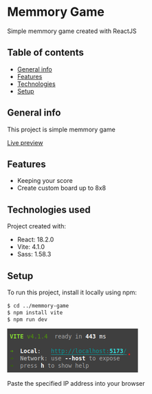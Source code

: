# Memmory Game

Simple memmory game created with ReactJS

## Table of contents
* [General info](#general-info)
* [Features](#features)
* [Technologies](#technologies)
* [Setup](#setup)

## General info

This project is simple memmory game

<a href="https://memmorygame.vercel.app/" target="_blank">Live preview</a>
 
## Features
* Keeping your score
* Create custom board up to 8x8

## Technologies used
Project created with:
* React: 18.2.0
* Vite: 4.1.0
* Sass: 1.58.3

## Setup
To run this project, install it locally using npm:
```
$ cd ../memmory-game
$ npm install vite
$ npm run dev
```
![Local server IP](/images/readme_screenshot.png)

Paste the specified IP address into your browser
